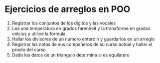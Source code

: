 # Ejercicios de arreglos en POO

1. Registrar los conjuntos de los digitos y las vocales
2. Lea una temperatura en grados farenheit y la transforme en grados celcius y utilice la formula
3. Hallar los divisores de un numero entero n y guardarlos en un arreglo
4. Registrar las notas de sus compañeros de su curso actual y hallar el prodio del curso
5. Dado los datos de un triangulo determina si es equilatero